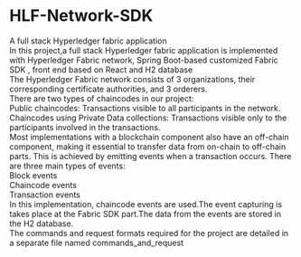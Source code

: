 # HLF-Network-SDK
A full stack Hyperledger fabric application
<br>
In this project,a full stack Hyperledger fabric application is implemented with Hyperledger Fabric network, Spring Boot-based customized Fabric SDK , front end based on React and H2 database <br>
 The Hyperledger Fabric network consists of 3 organizations, their corresponding certificate authorities, and 3 orderers.
<br>
There are two types of chaincodes in our project: <br>
Public chaincodes: Transactions visible to all participants in the network. <br>
Chaincodes using Private Data collections: Transactions visible only to the participants involved in the transactions. <br>
Most implementations with a blockchain component also have an off-chain component, making it essential to transfer data from on-chain to off-chain parts. This is achieved by emitting events when a transaction occurs. There are three main types of events:<br>
Block events <br>
Chaincode events <br>
Transaction events <br>
In this implementation, chaincode events are used.The event capturing is takes place at the Fabric SDK part.The data from the events are stored in the H2 database.
<br>
The commands and request formats required for the project are detailed in a separate file named commands_and_request
